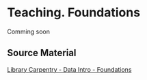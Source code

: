 Teaching. Foundations
=====================

Comming soon

Source Material
---------------

[Library Carpentry - Data Intro - Foundations](https://data-lessons.github.io/library-data-intro/03-foundations/)

